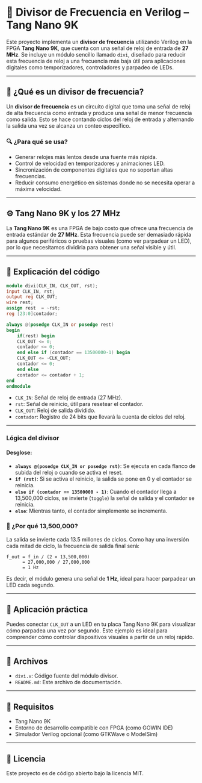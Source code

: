 
# 🔧 Divisor de Frecuencia en Verilog – Tang Nano 9K

Este proyecto implementa un **divisor de frecuencia** utilizando Verilog en la FPGA **Tang Nano 9K**, que cuenta con una señal de reloj de entrada de **27 MHz**. Se incluye un módulo sencillo llamado `divi`, diseñado para reducir esta frecuencia de reloj a una frecuencia más baja útil para aplicaciones digitales como temporizadores, controladores y parpadeo de LEDs.

---

## 📘 ¿Qué es un divisor de frecuencia?

Un **divisor de frecuencia** es un circuito digital que toma una señal de reloj de alta frecuencia como entrada y produce una señal de menor frecuencia como salida. Esto se hace contando ciclos del reloj de entrada y alternando la salida una vez se alcanza un conteo específico.

### 🔍 ¿Para qué se usa?

- Generar relojes más lentos desde una fuente más rápida.
- Control de velocidad en temporizadores y animaciones LED.
- Sincronización de componentes digitales que no soportan altas frecuencias.
- Reducir consumo energético en sistemas donde no se necesita operar a máxima velocidad.

---

## ⚙️ Tang Nano 9K y los 27 MHz

La **Tang Nano 9K** es una FPGA de bajo costo que ofrece una frecuencia de entrada estándar de **27 MHz**. Esta frecuencia puede ser demasiado rápida para algunos periféricos o pruebas visuales (como ver parpadear un LED), por lo que necesitamos dividirla para obtener una señal visible y útil.

---

## 🧠 Explicación del código

```verilog
module divi(CLK_IN, CLK_OUT, rst);
input CLK_IN, rst;
output reg CLK_OUT;
wire rest;
assign rest  = ~rst;
reg [23:0]contador;

always @(posedge CLK_IN or posedge rest)
begin 
	if(rest) begin
	CLK_OUT <= 0;
	contador <= 0;
	end else if (contador == 13500000-1) begin
	CLK_OUT <= ~CLK_OUT;
	contador <= 0;
	end else
	contador <= contador + 1;
end
endmodule 
```

- `CLK_IN`: Señal de reloj de entrada (27 MHz).
- `rst`: Señal de reinicio, útil para resetear el contador.
- `CLK_OUT`: Reloj de salida dividido.
- `contador`: Registro de 24 bits que llevará la cuenta de ciclos del reloj.

---

### Lógica del divisor

#### Desglose:

- **`always @(posedge CLK_IN or posedge rst)`**: Se ejecuta en cada flanco de subida del reloj o cuando se activa el reset.
- **`if (rst)`**: Si se activa el reinicio, la salida se pone en 0 y el contador se reinicia.
- **`else if (contador == 13500000 - 1)`**: Cuando el contador llega a 13,500,000 ciclos, se invierte (`toggle`) la señal de salida y el contador se reinicia.
- **`else`**: Mientras tanto, el contador simplemente se incrementa.

### 🧮 ¿Por qué 13,500,000?

La salida se invierte cada 13.5 millones de ciclos. Como hay una inversión cada mitad de ciclo, la frecuencia de salida final será:

```
f_out = f_in / (2 × 13,500,000)
      = 27,000,000 / 27,000,000
      = 1 Hz
```

Es decir, el módulo genera una señal de **1 Hz**, ideal para hacer parpadear un LED cada segundo.

---

## 🧪 Aplicación práctica

Puedes conectar `CLK_OUT` a un LED en tu placa Tang Nano 9K para visualizar cómo parpadea una vez por segundo. Este ejemplo es ideal para comprender cómo controlar dispositivos visuales a partir de un reloj rápido.

---

## 📂 Archivos

- `divi.v`: Código fuente del módulo divisor.
- `README.md`: Este archivo de documentación.

---

## 📌 Requisitos

- Tang Nano 9K
- Entorno de desarrollo compatible con FPGA (como GOWIN IDE)
- Simulador Verilog opcional (como GTKWave o ModelSim)

---

## 🧾 Licencia

Este proyecto es de código abierto bajo la licencia MIT.
